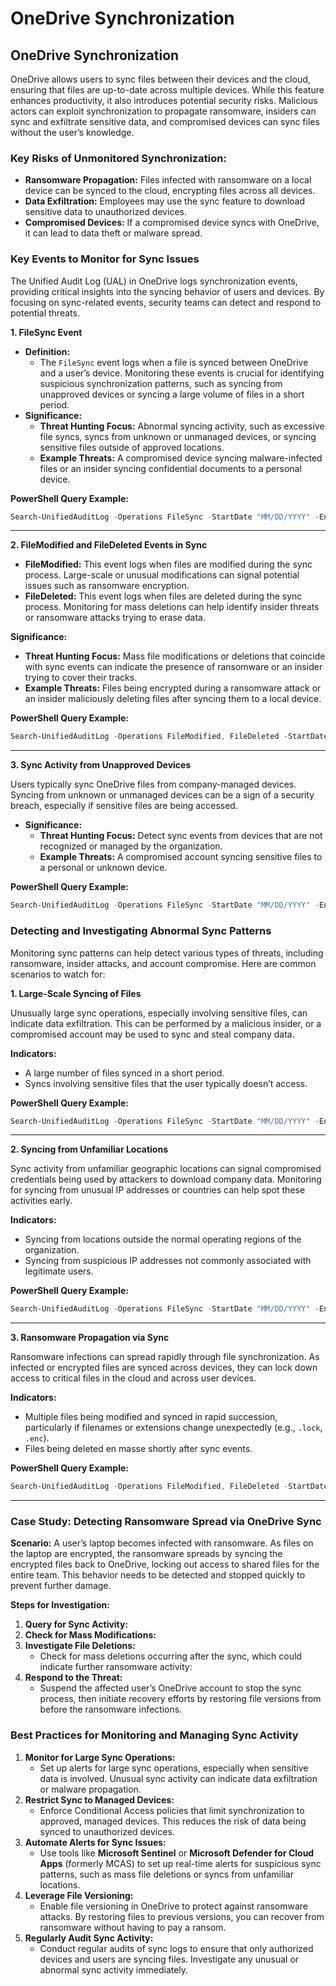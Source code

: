 # OneDrive Synchronization

## **OneDrive Synchronization**

OneDrive allows users to sync files between their devices and the cloud, ensuring that files are up-to-date across multiple devices. While this feature enhances productivity, it also introduces potential security risks. Malicious actors can exploit synchronization to propagate ransomware, insiders can sync and exfiltrate sensitive data, and compromised devices can sync files without the user’s knowledge.

### **Key Risks of Unmonitored Synchronization:**

* **Ransomware Propagation:** Files infected with ransomware on a local device can be synced to the cloud, encrypting files across all devices.
* **Data Exfiltration:** Employees may use the sync feature to download sensitive data to unauthorized devices.
* **Compromised Devices:** If a compromised device syncs with OneDrive, it can lead to data theft or malware spread.

### **Key Events to Monitor for Sync Issues**

The Unified Audit Log (UAL) in OneDrive logs synchronization events, providing critical insights into the syncing behavior of users and devices. By focusing on sync-related events, security teams can detect and respond to potential threats.

**1. FileSync Event**

* **Definition:**
  * The `FileSync` event logs when a file is synced between OneDrive and a user’s device. Monitoring these events is crucial for identifying suspicious synchronization patterns, such as syncing from unapproved devices or syncing a large volume of files in a short period.
* **Significance:**
  * **Threat Hunting Focus:** Abnormal syncing activity, such as excessive file syncs, syncs from unknown or unmanaged devices, or syncing sensitive files outside of approved locations.
  * **Example Threats:** A compromised device syncing malware-infected files or an insider syncing confidential documents to a personal device.

**PowerShell Query Example:**

```powershell
Search-UnifiedAuditLog -Operations FileSync -StartDate "MM/DD/YYYY" -EndDate "MM/DD/YYYY"
```

***

**2. FileModified and FileDeleted Events in Sync**

* **FileModified:** This event logs when files are modified during the sync process. Large-scale or unusual modifications can signal potential issues such as ransomware encryption.
* **FileDeleted:** This event logs when files are deleted during the sync process. Monitoring for mass deletions can help identify insider threats or ransomware attacks trying to erase data.

**Significance:**

* **Threat Hunting Focus:** Mass file modifications or deletions that coincide with sync events can indicate the presence of ransomware or an insider trying to cover their tracks.
* **Example Threats:** Files being encrypted during a ransomware attack or an insider maliciously deleting files after syncing them to a local device.

**PowerShell Query Example:**

```powershell
Search-UnifiedAuditLog -Operations FileModified, FileDeleted -StartDate "MM/DD/YYYY" -EndDate "MM/DD/YYYY"
```

***

**3. Sync Activity from Unapproved Devices**

Users typically sync OneDrive files from company-managed devices. Syncing from unknown or unmanaged devices can be a sign of a security breach, especially if sensitive files are being accessed.

* **Significance:**
  * **Threat Hunting Focus:** Detect sync events from devices that are not recognized or managed by the organization.
  * **Example Threats:** A compromised account syncing sensitive files to a personal or unknown device.

**PowerShell Query Example:**

```PowerShell
Search-UnifiedAuditLog -Operations FileSync -StartDate "MM/DD/YYYY" -EndDate "MM/DD/YYYY" | Where-Object {$_.ClientApp -notlike "ManagedDevices"}
```

### **Detecting and Investigating Abnormal Sync Patterns**

Monitoring sync patterns can help detect various types of threats, including ransomware, insider attacks, and account compromise. Here are common scenarios to watch for:

**1. Large-Scale Syncing of Files**

Unusually large sync operations, especially involving sensitive files, can indicate data exfiltration. This can be performed by a malicious insider, or a compromised account may be used to sync and steal company data.

**Indicators:**

* A large number of files synced in a short period.
* Syncs involving sensitive files that the user typically doesn’t access.

**PowerShell Query Example:**

```powershell
Search-UnifiedAuditLog -Operations FileSync -StartDate "MM/DD/YYYY" -EndDate "MM/DD/YYYY" | Group-Object -Property UserId | Where-Object {$_.Count -gt 100}
```

***

**2. Syncing from Unfamiliar Locations**

Sync activity from unfamiliar geographic locations can signal compromised credentials being used by attackers to download company data. Monitoring for syncing from unusual IP addresses or countries can help spot these activities early.

**Indicators:**

* Syncing from locations outside the normal operating regions of the organization.
* Syncing from suspicious IP addresses not commonly associated with legitimate users.

**PowerShell Query Example:**

```PowerShell
Search-UnifiedAuditLog -Operations FileSync -StartDate "MM/DD/YYYY" -EndDate "MM/DD/YYYY" | Where-Object {$_.IPAddress -notlike "KnownIPRange"}
```

***

**3. Ransomware Propagation via Sync**

Ransomware infections can spread rapidly through file synchronization. As infected or encrypted files are synced across devices, they can lock down access to critical files in the cloud and across user devices.

**Indicators:**

* Multiple files being modified and synced in rapid succession, particularly if filenames or extensions change unexpectedly (e.g., `.lock`, `.enc`).
* Files being deleted en masse shortly after sync events.

**PowerShell Query Example:**

```powershell
Search-UnifiedAuditLog -Operations FileModified, FileDeleted -StartDate "MM/DD/YYYY" -EndDate "MM/DD/YYYY" | Where-Object {$_.ResultSize -gt 50}
```

***

### **Case Study: Detecting Ransomware Spread via OneDrive Sync**

**Scenario:** A user’s laptop becomes infected with ransomware. As files on the laptop are encrypted, the ransomware spreads by syncing the encrypted files back to OneDrive, locking out access to shared files for the entire team. This behavior needs to be detected and stopped quickly to prevent further damage.

**Steps for Investigation:**

1. **Query for Sync Activity:**
2. **Check for Mass Modifications:**
3. **Investigate File Deletions:**
   * Check for mass deletions occurring after the sync, which could indicate further ransomware activity:
4. **Respond to the Threat:**
   * Suspend the affected user’s OneDrive account to stop the sync process, then initiate recovery efforts by restoring file versions from before the ransomware infections.

### **Best Practices for Monitoring and Managing Sync Activity**

1. **Monitor for Large Sync Operations:**
   * Set up alerts for large sync operations, especially when sensitive data is involved. Unusual sync activity can indicate data exfiltration or malware propagation.
2. **Restrict Sync to Managed Devices:**
   * Enforce Conditional Access policies that limit synchronization to approved, managed devices. This reduces the risk of data being synced to unauthorized devices.
3. **Automate Alerts for Sync Issues:**
   * Use tools like **Microsoft Sentinel** or **Microsoft Defender for Cloud Apps** (formerly MCAS) to set up real-time alerts for suspicious sync patterns, such as mass file deletions or syncs from unfamiliar locations.
4. **Leverage File Versioning:**
   * Enable file versioning in OneDrive to protect against ransomware attacks. By restoring files to previous versions, you can recover from ransomware without having to pay a ransom.
5. **Regularly Audit Sync Activity:**
   * Conduct regular audits of sync logs to ensure that only authorized devices and users are syncing files. Investigate any unusual or abnormal sync activity immediately.
